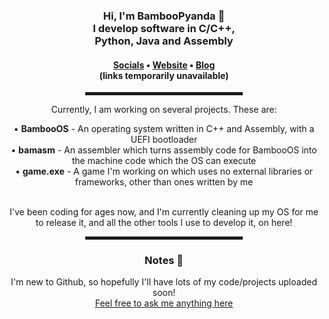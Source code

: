 <div align="center">
  <h3>Hi, I'm BambooPyanda 👋<br>I develop software in C/C++, <br>Python, Java and Assembly</h3>
  <h4> <a href="https://github.com/BambooPyanda/BambooPyanda/socials.md">Socials</a> • <a href="https://www.google.com">Website</a> • <a href="https://www.google.com">Blog</a> <br>(links temporarily unavailable)</h4>
  
  <hr width="50%" style="height:5px;">
  
  <p>Currently, I am working on several projects. These are:</p>
  <a>• <b>BambooOS</b> - An operating system written in C++ and Assembly, with a UEFI bootloader<br></a>
  <a>• <b>bamasm</b> - An assembler which turns assembly code for BambooOS into the machine code which the OS can execute<br></a>
  <a>• <b>game.exe</b> - A game I'm working on which uses no external libraries or frameworks, other than ones written by me<br></a>
  
  <br>
  
  <p>I've been coding for ages now, and I'm currently cleaning up my OS for me to release it, and all the other tools I use to develop it, on here!</p>

  <hr width="50%" style="height:5px;">
  
  <h3>Notes 📝</h3>
  
  <a>I'm new to Github, so hopefully I'll have lots of my code/projects uploaded soon!<br></a>
  <a href=https://github.com/BambooPyanda/BambooPyanda/issues/1>Feel free to ask me anything here</a>
  
</div>
